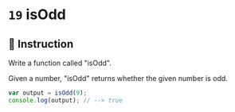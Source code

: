 # `19` isOdd

## 📝 Instruction

Write a function called "isOdd".

Given a number, "isOdd" returns whether the given number is odd.

```Javascript
var output = isOdd(9);
console.log(output); // --> true
```